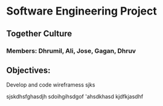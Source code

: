 # Software Engineering Project
## Together Culture
### Members: Dhrumil, Ali, Jose, Gagan, Dhruv

## Objectives:
Develop and code
wireframess
sjks

sjskdhsfghasdjh
sdoihgihsdgof
'ahsdkhasd
kjdfkjasdhf
